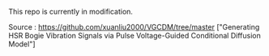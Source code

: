 This repo is currently in modification.

Source : https://github.com/xuanliu2000/VGCDM/tree/master
["Generating HSR Bogie Vibration Signals via Pulse Voltage-Guided Conditional Diffusion Model"]
